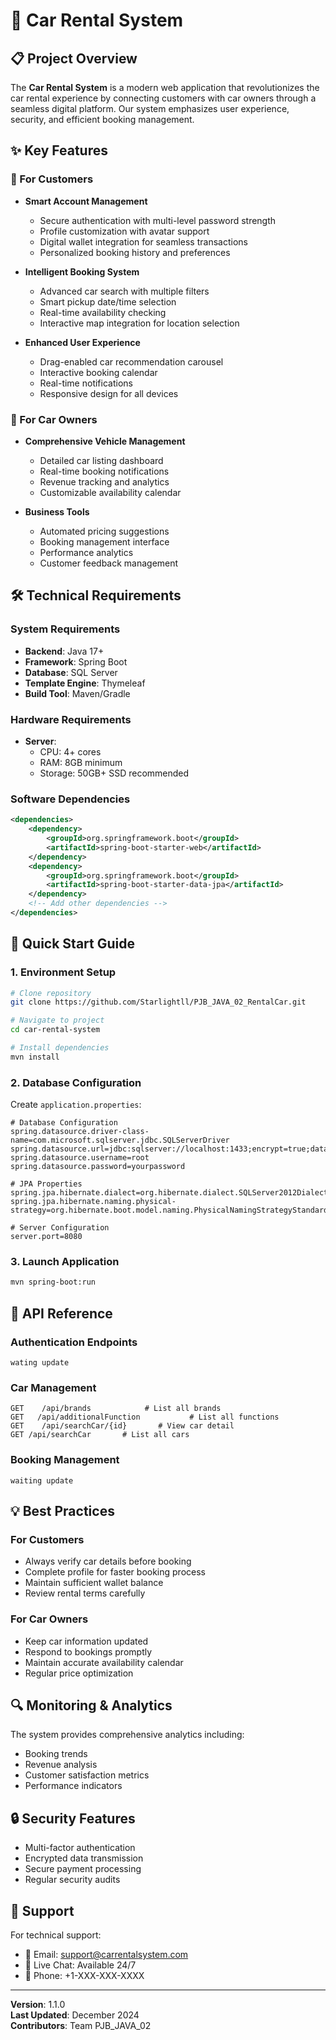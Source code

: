 # 🚗 Car Rental System

## 📋 Project Overview
The **Car Rental System** is a modern web application that revolutionizes the car rental experience by connecting customers with car owners through a seamless digital platform. Our system emphasizes user experience, security, and efficient booking management.

## ✨ Key Features

### 👤 For Customers
- **Smart Account Management**
  - Secure authentication with multi-level password strength
  - Profile customization with avatar support
  - Digital wallet integration for seamless transactions
  - Personalized booking history and preferences

- **Intelligent Booking System**
  - Advanced car search with multiple filters
  - Smart pickup date/time selection
  - Real-time availability checking
  - Interactive map integration for location selection

- **Enhanced User Experience**
  - Drag-enabled car recommendation carousel
  - Interactive booking calendar
  - Real-time notifications
  - Responsive design for all devices

### 🔑 For Car Owners
- **Comprehensive Vehicle Management**
  - Detailed car listing dashboard
  - Real-time booking notifications
  - Revenue tracking and analytics
  - Customizable availability calendar

- **Business Tools**
  - Automated pricing suggestions
  - Booking management interface
  - Performance analytics
  - Customer feedback management

## 🛠 Technical Requirements

### System Requirements
- **Backend**: Java 17+
- **Framework**: Spring Boot
- **Database**: SQL Server
- **Template Engine**: Thymeleaf
- **Build Tool**: Maven/Gradle

### Hardware Requirements
- **Server**: 
  - CPU: 4+ cores
  - RAM: 8GB minimum
  - Storage: 50GB+ SSD recommended

### Software Dependencies
```xml
<dependencies>
    <dependency>
        <groupId>org.springframework.boot</groupId>
        <artifactId>spring-boot-starter-web</artifactId>
    </dependency>
    <dependency>
        <groupId>org.springframework.boot</groupId>
        <artifactId>spring-boot-starter-data-jpa</artifactId>
    </dependency>
    <!-- Add other dependencies -->
</dependencies>
```

## 🚀 Quick Start Guide

### 1. Environment Setup
```bash
# Clone repository
git clone https://github.com/Starlightll/PJB_JAVA_02_RentalCar.git

# Navigate to project
cd car-rental-system

# Install dependencies
mvn install
```

### 2. Database Configuration
Create `application.properties`:
```properties
# Database Configuration
spring.datasource.driver-class-name=com.microsoft.sqlserver.jdbc.SQLServerDriver
spring.datasource.url=jdbc:sqlserver://localhost:1433;encrypt=true;databaseName=RentalCar;encrypt=false;
spring.datasource.username=root
spring.datasource.password=yourpassword

# JPA Properties
spring.jpa.hibernate.dialect=org.hibernate.dialect.SQLServer2012Dialect
spring.jpa.hibernate.naming.physical-strategy=org.hibernate.boot.model.naming.PhysicalNamingStrategyStandardImpl

# Server Configuration
server.port=8080
```

### 3. Launch Application
```bash
mvn spring-boot:run
```

## 🔄 API Reference

### Authentication Endpoints
```
wating update
```

### Car Management
```
GET    /api/brands            # List all brands
GET   /api/additionalFunction           # List all functions
GET    /api/searchCar/{id}       # View car detail
GET /api/searchCar       # List all cars
```

### Booking Management
```
waiting update
```

## 💡 Best Practices

### For Customers
- Always verify car details before booking
- Complete profile for faster booking process
- Maintain sufficient wallet balance
- Review rental terms carefully

### For Car Owners
- Keep car information updated
- Respond to bookings promptly
- Maintain accurate availability calendar
- Regular price optimization

## 🔍 Monitoring & Analytics

The system provides comprehensive analytics including:
- Booking trends
- Revenue analysis
- Customer satisfaction metrics
- Performance indicators

## 🔒 Security Features

- Multi-factor authentication
- Encrypted data transmission
- Secure payment processing
- Regular security audits

## 🤝 Support

For technical support:
- 📧 Email: support@carrentalsystem.com
- 💬 Live Chat: Available 24/7
- 📱 Phone: +1-XXX-XXX-XXXX

---

**Version**: 1.1.0  
**Last Updated**: December 2024  
**Contributors**: Team PJB_JAVA_02

